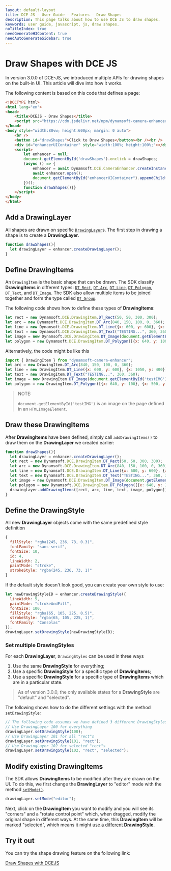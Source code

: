 ```yaml
---
layout: default-layout
title: DCE-JS - User Guide - Features - Draw Shapes
description: This page talks about how to use DCE JS to draw shapes.
keywords: user guide, javascript, js, draw shapes.
noTitleIndex: true
needGenerateH3Content: true
needAutoGenerateSidebar: true
---
```


# Draw Shapes with DCE JS

In version 3.0.0 of DCE-JS, we introduced multiple APIs for drawing shapes on the built-in UI. This article will dive into how it works.

The following content is based on this code that defines a page:

```html
<!DOCTYPE html>
<html lang="en">
<head>
    <title>DCEJS - Draw Shapes</title>
    <script src="https://cdn.jsdelivr.net/npm/dynamsoft-camera-enhancer@3.0.0/dist/dce.js"></script>
</head>
<body style="width:80vw; height:600px; margin: 0 auto">
    <br />
    <button id="drawShapes">Click to Draw Shapes</button><br /><br />
    <div id="enhancerUIContainer" style="width:100%; height:100%;"></div>
    <script>
        let enhancer = null;
        document.getElementById('drawShapes').onclick = drawShapes;
        (async () => {
            enhancer = await Dynamsoft.DCE.CameraEnhancer.createInstance();
            await enhancer.open();
            document.getElementById("enhancerUIContainer").appendChild(enhancer.getUIElement());
        })();
        function drawShapes(){}
    </script>
</body>
</html>
```

## Add a DrawingLayer

All shapes are drawn on specific [`DrawingLayer`](../../api-reference/interface/drawinglayer.md)s. The first step in drawing a shape is to create a **DrawingLayer**.

```javascript
function drawShapes(){
  let drawingLayer = enhancer.createDrawingLayer();
}
```

## Define DrawingItems

An `DrawingItem` is the basic shape that can be drawn. The SDK classify **DrawingItems** in different types: [`DT_Rect`](../../api-reference/interface/drawingitem.md#dtrect), [`DT_Arc`](../../api-reference/interface/drawingitem.md#dtarc), [`DT_Line`](../../api-reference/interface/drawingitem.md#dtline), [`DT_Polygon`](../../api-reference/interface/drawingitem.md#dtpolygon), [`DT_Text`](../../api-reference/interface/drawingitem.md#dttext), and [`DT_Image`](../../api-reference/interface/drawingitem.md#dtimage). The SDK also allow multiple items to be joined together and form the type called [`DT_Group`](../../api-reference/interface/drawingitem.md#dtgroup).

The following code shows how to define these types of **DrawingItems**:

```javascript
let rect = new Dynamsoft.DCE.DrawingItem.DT_Rect(50, 50, 300, 300);
let arc = new Dynamsoft.DCE.DrawingItem.DT_Arc(840, 150, 100, 0, 360);
let line = new Dynamsoft.DCE.DrawingItem.DT_Line({x: 600, y: 600}, {x: 1050, y: 400});
let text = new Dynamsoft.DCE.DrawingItem.DT_Text("TESTING...", 360, 360);
let image = new Dynamsoft.DCE.DrawingItem.DT_Image(document.getElementById('testIMG'), 150, 600);
let polygon = new Dynamsoft.DCE.DrawingItem.DT_Polygon([{x: 640, y: 100}, {x: 500, y: 300}, {x: 780, y: 300}, {x: 690, y: 100}]);
```

Alternatively, the code might be like this

```javascript
import { DrawingItem } from "dynamsoft-camera-enhancer";
let arc = new DrawingItem.DT_Arc(840, 150, 100, 0, 360);
let line = new DrawingItem.DT_Line({x: 600, y: 600}, {x: 1050, y: 400});
let text = new DrawingItem.DT_Text("TESTING...", 360, 360);
let image = new DrawingItem.DT_Image(document.getElementById('testIMG'), 150, 600);
let polygon = new DrawingItem.DT_Polygon([{x: 640, y: 100}, {x: 500, y: 300}, {x: 780, y: 300}, {x: 690, y: 100}]);
```

> NOTE:
>
> `document.getElementById('testIMG')` is an image on the page defined in an `HTMLImageElement`.

## Draw these DrawingItems

After **DrawingItems** have been defined, simply call `addDrawingItems()` to draw them on the **DrawingLayer** we created earlier:

```javascript
function drawShapes(){
  let drawingLayer = enhancer.createDrawingLayer();
  let rect = new Dynamsoft.DCE.DrawingItem.DT_Rect(50, 50, 300, 300);
  let arc = new Dynamsoft.DCE.DrawingItem.DT_Arc(840, 150, 100, 0, 360);
  let line = new Dynamsoft.DCE.DrawingItem.DT_Line({x: 600, y: 600}, {x: 1050, y: 400});
  let text = new Dynamsoft.DCE.DrawingItem.DT_Text("TESTING...", 360, 360);
  let image = new Dynamsoft.DCE.DrawingItem.DT_Image(document.getElementById('testIMG'), 150, 600);
  let polygon = new Dynamsoft.DCE.DrawingItem.DT_Polygon([{x: 640, y: 100}, {x: 500, y: 300}, {x: 780, y: 300}, {x: 690, y: 100}]);
  drawingLayer.addDrawingItems([rect, arc, line, text, image, polygon]);
}
```

## Define the DrawingStyle

All new **DrawingLayer** objects come with the same predefined style definition

```js
{
  fillStyle: "rgba(245, 236, 73, 0.3)",
  fontFamily: "sans-serif",
  fontSize: 10,
  id: 4,
  lineWidth: 2,
  paintMode: "stroke",
  strokeStyle: "rgba(245, 236, 73, 1)"
}
```

If the default style doesn't look good, you can create your own style to use:

```javascript
let newDrawingStyleID = enhancer.createDrawingStyle({
  lineWidth: 5,
  paintMode: "strokeAndFill",
  fontSize: 100,
  fillStyle: "rgba(65, 105, 225, 0.5)",
  strokeStyle: "rgba(65, 105, 225, 1)",
  fontFamily: "Consolas"
});
drawingLayer.setDrawingStyle(newDrawingStyleID);
```

### Set multiple DrawingStyles

For each **DrawingLayer**, `DrawingStyles` can be used in three ways

1. Use the same **DrawingStyle** for everything;
2. Use a specific **DrawingStyle** for a specific type of **DrawingItems**;
3. Use a specific **DrawingStyle** for a specific type of **DrawingItems** which are in a particular state.

> As of version 3.0.0, the only available states for a **DrawingStyle** are "default" and "selected".

The following shows how to do the different settings with the method [`setDrawingStyle`](../../api-reference/interface/drawinglayer.md#setdrawingstyle):

```javascript
// The following code assumes we have defined 3 different DrawingStyles with IDs 100, 101 and 102.
// Use DrawingLayer 100 for everything
drawingLayer.setDrawingStyle(100);
// Use DrawingLayer 101 for all "rect"s
drawingLayer.setDrawingStyle(101, "rect");
// Use DrawingLayer 102 for selected "rect"s
drawingLayer.setDrawingStyle(102, "rect", "selected");
```

## Modify existing DrawingItems

The SDK allows **DrawingItems** to be modified after they are drawn on the UI. To do this, we first change the **DrawingLayer** to "editor" mode with the method [`setMode()`](../../api-reference/interface/drawinglayer.md#setmode).

```javascript
drawingLayer.setMode("editor");
```

Next, click on the **DrawingItem** you want to modify and you will see its "corners" and a "rotate control point" which, when dragged, modify the original shape in different ways. At the same time, this **DrawingItem** will be marked "selected", which means it might [use a different **DrawingStyle**](#set-multiple-drawingstyles).

## Try it out

You can try the shape drawing feature on the following link:

[Draw Shapes with DCEJS](https://jsfiddle.net/DynamsoftTeam/mjnq07Lp/)
